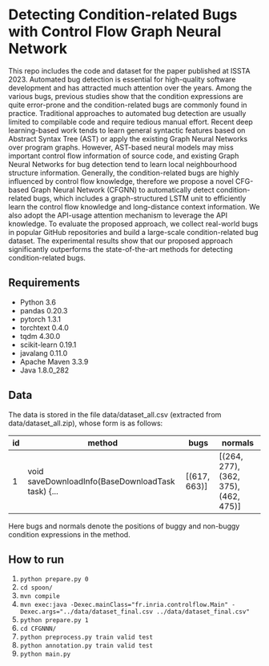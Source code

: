# Detecting Condition-related Bugs with Control Flow Graph Neural Network
This repo includes the code and dataset for the paper published at ISSTA 2023. Automated bug detection is essential for high-quality software development and has attracted much attention over the years. Among the various bugs, previous studies show that the condition expressions are quite error-prone and the condition-related bugs are commonly found in practice. Traditional approaches to automated bug detection are usually limited to compilable code and require tedious manual effort. Recent deep learning-based work tends to learn general syntactic features based on Abstract Syntax Tree (AST) or apply the existing Graph Neural Networks over program graphs. However, AST-based neural models may miss important control flow information of source code, and existing Graph Neural Networks for bug detection tend to learn local neighbourhood structure information. Generally, the condition-related bugs are highly influenced by control flow knowledge, therefore we propose a novel CFG-based Graph Neural Network (CFGNN) to automatically detect condition-related bugs, which includes a graph-structured LSTM unit to efficiently learn the control flow knowledge and long-distance context information. We also adopt the API-usage attention mechanism to leverage the API knowledge. To evaluate the proposed approach, we collect real-world bugs in popular GitHub repositories and build a large-scale condition-related bug dataset. The experimental results show that our proposed approach significantly outperforms the state-of-the-art methods for detecting condition-related bugs.
## Requirements
* Python 3.6
* pandas 0.20.3
* pytorch 1.3.1
* torchtext 0.4.0
* tqdm 4.30.0
* scikit-learn 0.19.1
* javalang 0.11.0
* Apache Maven 3.3.9
* Java 1.8.0_282

## Data
The data is stored in the file data/dataset_all.csv (extracted from data/dataset_all.zip), whose form is as follows:

|id                                             |method          |bugs  |normals |
| ------ | ------ | ------ | ------ | 
|1  |void saveDownloadInfo(BaseDownloadTask task) {... | [(617, 663)]  | [(264, 277), (362, 375), (462, 475)] | 

Here bugs and normals denote the positions of buggy and non-buggy condition expressions in the method.      


## How to run
1. `python prepare.py 0` 
2. `cd spoon/`
3. `mvn compile`
4. `mvn exec:java -Dexec.mainClass="fr.inria.controlflow.Main" -Dexec.args="../data/dataset_final.csv ../data/dataset_final.csv"`
5. `python prepare.py 1`
6. `cd CFGNNN/`
7. `python preprocess.py train valid test`
8. `python annotation.py train valid test`
9. `python main.py`



 

